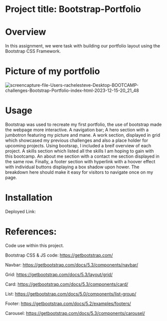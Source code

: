 # Project title: Bootstrap-Portfolio
# Overview
In this assignment, we were task with building our portfolio layout using the Bootstrap CSS Framework.

# Picture of my portfolio
![screencapture-file-Users-rachelesteve-Desktop-BOOTCAMP-challenges-Bootstrap-Portfolio-index-html-2023-12-15-20_21_48](https://github.com/Raxch23/Bootstrap-Portfolio/assets/148925012/35695d04-6ad2-4f8a-85c3-7e1e487006d8)

# Usage
Bootstrap was used to recreate my first portfolio, the use of bootstrap made the webpage more interactive. A navigation bar; A hero section with a jumbotron featuring my picture and mane. A work section, displayed in grid which showcased my previous challenges and also a place holder for upcoming projects. Using bootsrap, I included a breif overview of each project. A skills section which listed all the skills I am hoping to gain with this bootcamp. An about me section with a contact me section displayed in the same row. Finally, a footer section with hyperlink with a hoover effect with individual buttons displaying a box shadow upon hower. The breakdown here should make it easy for visitors to navigate once on my page.

# Installation
Deployed Link: 


# References:
Code use within this project.

Bootstrap CSS & JS code: https://getbootstrap.com/

Navbar: https://getbootstrap.com/docs/5.3/components/navbar/

Grid: https://getbootstrap.com/docs/5.3/layout/grid/

Card: https://getbootstrap.com/docs/5.3/components/card/

List: https://getbootstrap.com/docs/5.0/components/list-group/

Footer: https://getbootstrap.com/docs/5.2/examples/footers/

Carousel: https://getbootstrap.com/docs/5.3/components/carousel/
